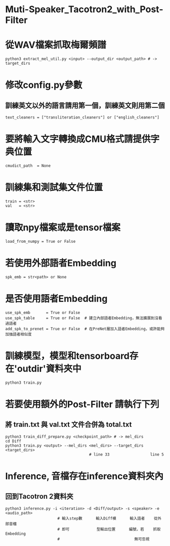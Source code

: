 # Muti-Speaker_Tacotron2_with_Post-Filter

# 從WAV檔案抓取梅爾頻譜
```
python3 extract_mel_util.py <input> --output_dir <output_path> # -> target_dirs
```
# 修改config.py參數
## 訓練英文以外的語言請用第一個，訓練英文則用第二個
```
text_cleaners = ["transliteration_cleaners"] or ["english_cleaners"]
```
# 要將輸入文字轉換成CMU格式請提供字典位置
```
cmudict_path  = None
```
# 訓練集和測試集文件位置
```
train = <str>
val   = <str>
```
# 讀取npy檔案或是tensor檔案
```
load_from_numpy = True or False
```
# 若使用外部語者Embedding
```
spk_emb = str<path> or None
```
# 是否使用語者Embedding
```
use_spk_emb       = True or False
use_spk_table     = True or False  # 建立內部語者Embedding，無法擴展到沒看過語者
add_spk_to_prenet = True or False  # 在PreNet層加入語者Embedding，或許能夠加強語者相似度
```
# 訓練模型，模型和tensorboard存在'outdir'資料夾中
```
python3 train.py
```
# 若要使用額外的Post-Filter 請執行下列
## 將 train.txt 與 val.txt 文件合併為 total.txt
```
python3 train_diff_prepare.py <checkpoint_path> # -> mel_dirs
cd Diff
python3 train.py <output> --mel_dirs <mel_dirs> --target_dirs <target_dirs>
                                     # line 33                  line 5
```
# Inference, 音檔存在inference資料夾內
## 回到Tacotron 2資料夾
```
python3 inference.py -i <iteration> -d <Diff/output> -s <speaker> -e <audio_path>
                       # 輸入step數      輸入Diff模      輸入語者    從外部音檔
                       # 即可            型輸出位置      編號，若    抓取Embedding
                       #                                 無可忽視
```
